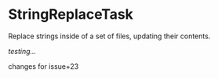 # StringReplaceTask
Replace strings inside of a set of files, updating their contents.

*testing...*

changes for issue+23
